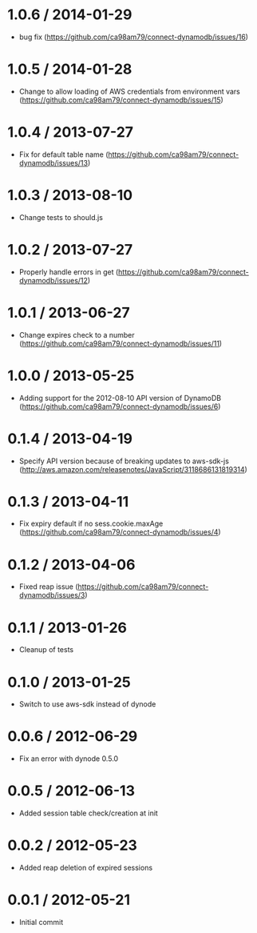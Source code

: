 1.0.6 / 2014-01-29
==================

  * bug fix (https://github.com/ca98am79/connect-dynamodb/issues/16)

1.0.5 / 2014-01-28
==================

  * Change to allow loading of AWS credentials from environment vars (https://github.com/ca98am79/connect-dynamodb/issues/15)

1.0.4 / 2013-07-27
==================

  * Fix for default table name (https://github.com/ca98am79/connect-dynamodb/issues/13)

1.0.3 / 2013-08-10
==================

  * Change tests to should.js

1.0.2 / 2013-07-27
==================

  * Properly handle errors in get (https://github.com/ca98am79/connect-dynamodb/issues/12)

1.0.1 / 2013-06-27
==================

  * Change expires check to a number (https://github.com/ca98am79/connect-dynamodb/issues/11)

1.0.0 / 2013-05-25
==================

  * Adding support for the 2012-08-10 API version of DynamoDB (https://github.com/ca98am79/connect-dynamodb/issues/6)

0.1.4 / 2013-04-19
==================

  * Specify API version because of breaking updates to aws-sdk-js (http://aws.amazon.com/releasenotes/JavaScript/3118686131819314)

0.1.3 / 2013-04-11
==================

  * Fix expiry default if no sess.cookie.maxAge (https://github.com/ca98am79/connect-dynamodb/issues/4)

0.1.2 / 2013-04-06
==================

  * Fixed reap issue (https://github.com/ca98am79/connect-dynamodb/issues/3)

0.1.1 / 2013-01-26
==================

  * Cleanup of tests 

0.1.0 / 2013-01-25
==================

  * Switch to use aws-sdk instead of dynode
  
0.0.6 / 2012-06-29
==================

  * Fix an error with dynode 0.5.0
  
0.0.5 / 2012-06-13
==================

  * Added session table check/creation at init

0.0.2 / 2012-05-23
==================

  * Added reap deletion of expired sessions
  
0.0.1 / 2012-05-21
==================

  * Initial commit
